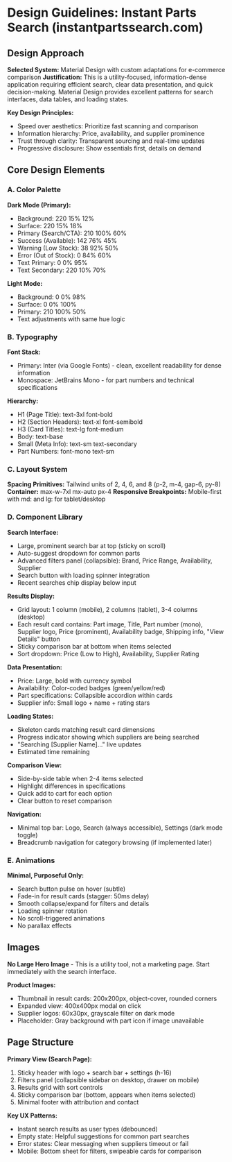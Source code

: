 # Design Guidelines: Instant Parts Search (instantpartssearch.com)

## Design Approach

**Selected System:** Material Design with custom adaptations for e-commerce comparison
**Justification:** This is a utility-focused, information-dense application requiring efficient search, clear data presentation, and quick decision-making. Material Design provides excellent patterns for search interfaces, data tables, and loading states.

**Key Design Principles:**
- Speed over aesthetics: Prioritize fast scanning and comparison
- Information hierarchy: Price, availability, and supplier prominence
- Trust through clarity: Transparent sourcing and real-time updates
- Progressive disclosure: Show essentials first, details on demand

## Core Design Elements

### A. Color Palette

**Dark Mode (Primary):**
- Background: 220 15% 12%
- Surface: 220 15% 18%
- Primary (Search/CTA): 210 100% 60%
- Success (Available): 142 76% 45%
- Warning (Low Stock): 38 92% 50%
- Error (Out of Stock): 0 84% 60%
- Text Primary: 0 0% 95%
- Text Secondary: 220 10% 70%

**Light Mode:**
- Background: 0 0% 98%
- Surface: 0 0% 100%
- Primary: 210 100% 50%
- Text adjustments with same hue logic

### B. Typography

**Font Stack:**
- Primary: Inter (via Google Fonts) - clean, excellent readability for dense information
- Monospace: JetBrains Mono - for part numbers and technical specifications

**Hierarchy:**
- H1 (Page Title): text-3xl font-bold
- H2 (Section Headers): text-xl font-semibold
- H3 (Card Titles): text-lg font-medium
- Body: text-base
- Small (Meta Info): text-sm text-secondary
- Part Numbers: font-mono text-sm

### C. Layout System

**Spacing Primitives:** Tailwind units of 2, 4, 6, and 8 (p-2, m-4, gap-6, py-8)
**Container:** max-w-7xl mx-auto px-4
**Responsive Breakpoints:** Mobile-first with md: and lg: for tablet/desktop

### D. Component Library

**Search Interface:**
- Large, prominent search bar at top (sticky on scroll)
- Auto-suggest dropdown for common parts
- Advanced filters panel (collapsible): Brand, Price Range, Availability, Supplier
- Search button with loading spinner integration
- Recent searches chip display below input

**Results Display:**
- Grid layout: 1 column (mobile), 2 columns (tablet), 3-4 columns (desktop)
- Each result card contains: Part image, Title, Part number (mono), Supplier logo, Price (prominent), Availability badge, Shipping info, "View Details" button
- Sticky comparison bar at bottom when items selected
- Sort dropdown: Price (Low to High), Availability, Supplier Rating

**Data Presentation:**
- Price: Large, bold with currency symbol
- Availability: Color-coded badges (green/yellow/red)
- Part specifications: Collapsible accordion within cards
- Supplier info: Small logo + name + rating stars

**Loading States:**
- Skeleton cards matching result card dimensions
- Progress indicator showing which suppliers are being searched
- "Searching [Supplier Name]..." live updates
- Estimated time remaining

**Comparison View:**
- Side-by-side table when 2-4 items selected
- Highlight differences in specifications
- Quick add to cart for each option
- Clear button to reset comparison

**Navigation:**
- Minimal top bar: Logo, Search (always accessible), Settings (dark mode toggle)
- Breadcrumb navigation for category browsing (if implemented later)

### E. Animations

**Minimal, Purposeful Only:**
- Search button pulse on hover (subtle)
- Fade-in for result cards (stagger: 50ms delay)
- Smooth collapse/expand for filters and details
- Loading spinner rotation
- No scroll-triggered animations
- No parallax effects

## Images

**No Large Hero Image** - This is a utility tool, not a marketing page. Start immediately with the search interface.

**Product Images:**
- Thumbnail in result cards: 200x200px, object-cover, rounded corners
- Expanded view: 400x400px modal on click
- Supplier logos: 60x30px, grayscale filter on dark mode
- Placeholder: Gray background with part icon if image unavailable

## Page Structure

**Primary View (Search Page):**
1. Sticky header with logo + search bar + settings (h-16)
2. Filters panel (collapsible sidebar on desktop, drawer on mobile)
3. Results grid with sort controls
4. Sticky comparison bar (bottom, appears when items selected)
5. Minimal footer with attribution and contact

**Key UX Patterns:**
- Instant search results as user types (debounced)
- Empty state: Helpful suggestions for common part searches
- Error states: Clear messaging when suppliers timeout or fail
- Mobile: Bottom sheet for filters, swipeable cards for comparison